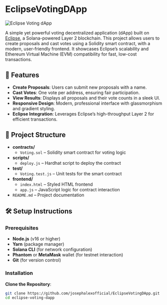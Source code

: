 # EclipseVotingDApp

![Eclipse Voting dApp](https://img.shields.io/badge/Eclipse-Voting%20dApp-blueviolet?style=for-the-badge)

A simple yet powerful voting decentralized application (dApp) built on [Eclipse](https://docs.eclipse.xyz), a Solana-powered Layer 2 blockchain. This project allows users to create proposals and cast votes using a Solidity smart contract, with a modern, user-friendly frontend. It showcases Eclipse’s scalability and Ethereum Virtual Machine (EVM) compatibility for fast, low-cost transactions.

## 🚀 Features

- **Create Proposals**: Users can submit new proposals with a name.
- **Cast Votes**: One vote per address, ensuring fair participation.
- **View Results**: Displays all proposals and their vote counts in a sleek UI.
- **Responsive Design**: Modern, professional interface with glassmorphism and gradient styling.
- **Eclipse Integration**: Leverages Eclipse’s high-throughput Layer 2 for efficient transactions.

## 📂 Project Structure

- **contracts/**
  - `Voting.sol` – Solidity smart contract for voting logic
- **scripts/**
  - `deploy.js` – Hardhat script to deploy the contract
- **test/**
  - `Voting.test.js` – Unit tests for the smart contract
- **frontend/**
  - `index.html` – Styled HTML frontend
  - `app.js` – JavaScript logic for contract interaction
- `README.md` – Project documentation


## 🛠️ Setup Instructions

### Prerequisites
- **Node.js** (v16 or higher)
- **Yarn** (package manager)
- **Solana CLI** (for network configuration)
- **Phantom** or **MetaMask** wallet (for testnet interaction)
- **Git** (for version control)

### Installation
 **Clone the Repository**:
   ```bash
   git clone https://github.com/josephalexofficial/EclipseVotingDApp.git
   cd eclipse-voting-dapp
